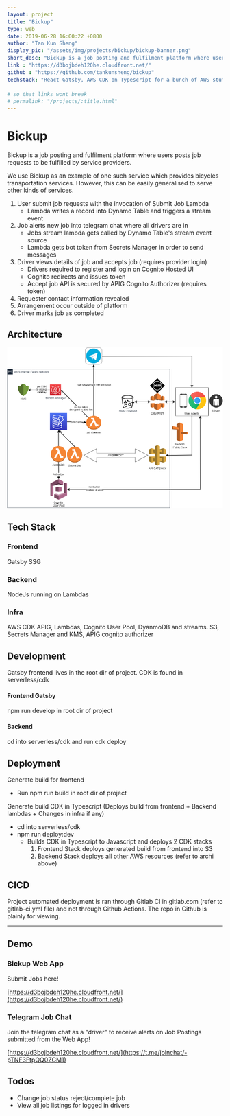 ```yaml
---
layout: project
title: "Bickup"
type: web
date: 2019-06-28 16:00:22 +0800
author: "Tan Kun Sheng"
display_pic: "/assets/img/projects/bickup/bickup-banner.png"
short_desc: "Bickup is a job posting and fulfilment platform where users posts job requests to be fulfilled by service providers."
link : "https://d3bojbdeh120he.cloudfront.net/"
github : "https://github.com/tankunsheng/bickup"
techstack: "React Gatsby, AWS CDK on Typescript for a bunch of AWS stuff"

# so that links wont break
# permalink: "/projects/:title.html"
---
```

# Bickup

Bickup is a job posting and fulfilment platform where users posts job requests to be fulfilled by service providers.

We use Bickup as an example of one such service which provides bicycles transportation services. However, this can be easily generalised to serve other kinds of services.

1. User submit job requests with the invocation of Submit Job Lambda
   - Lambda writes a record into Dynamo Table and triggers a stream event
2. Job alerts new job into telegram chat where all drivers are in
   - Jobs stream lambda gets called by Dynamo Table's stream event source
   - Lambda gets bot token from Secrets Manager in order to send messages
3. Driver views details of job and accepts job (requires provider login)
   - Drivers required to register and login on Cognito Hosted UI
   - Cognito redirects and issues token
   - Accept job API is secured by APIG Cognito Authorizer (requires token)
4. Requester contact information revealed
5. Arrangement occur outside of platform
6. Driver marks job as completed

## Architecture

![Bickup AWS Architecture](/assets/img/projects/bickup/bickup-archi.png)

## Tech Stack

### Frontend

Gatsby SSG

### Backend

NodeJs running on Lambdas

### Infra

AWS CDK
APIG, Lambdas, Cognito User Pool, DyanmoDB and streams. S3, Secrets Manager and KMS, APIG cognito authorizer

## Development
Gatsby frontend lives in the root dir of project.
CDK is found in serverless/cdk

#### Frontend Gatsby
npm run develop in root dir of project
#### Backend
cd into serverless/cdk and run cdk deploy

## Deployment

Generate build for frontend

- Run npm run build in root dir of project

Generate build CDK in Typescript (Deploys build from frontend + Backend lambdas + Changes in infra if any)

- cd into serverless/cdk
- npm run deploy:dev
  - Builds CDK in Typescript to Javascript and deploys 2 CDK stacks 
    1. Frontend Stack deploys generated build from frontend into S3
    2. Backend Stack deploys all other AWS resources (refer to archi above)

## CICD
Project automated deployment is ran through Gitlab CI in gitlab.com (refer to gitlab-ci.yml file) and not through Github Actions. The repo in Github is plainly for viewing.

---

## Demo

### Bickup Web App
Submit Jobs here!

[https://d3bojbdeh120he.cloudfront.net/](https://d3bojbdeh120he.cloudfront.net/)

### Telegram Job Chat
Join the telegram chat as a "driver" to receive alerts on Job Postings submitted from the Web App!

[https://d3bojbdeh120he.cloudfront.net/](https://t.me/joinchat/-pTNF3FtpQQ0ZGM1)


## Todos
- Change job status reject/complete job 
- View all job listings for logged in drivers